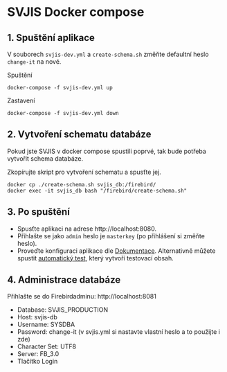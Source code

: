 # SVJIS Docker compose

## 1. Spuštění aplikace

V souborech `svjis-dev.yml` a `create-schema.sh` změňte defaultní heslo `change-it` na nové.  

Spuštění
```
docker-compose -f svjis-dev.yml up
```

Zastavení
```
docker-compose -f svjis-dev.yml down
```

## 2. Vytvoření schematu databáze

Pokud jste SVJIS v docker compose spustili poprvé, tak bude potřeba vytvořit schema databáze.  

Zkopírujte skript pro vytvoření schematu a spusťte jej.
```
docker cp ./create-schema.sh svjis_db:/firebird/
docker exec -it svjis_db bash "/firebird/create-schema.sh"
```

## 3. Po spuštění

* Spusťte aplikaci na adrese http://localhost:8080. 
* Přihlašte se jako `admin` heslo je `masterkey` (po přihlášení si změňte heslo). 
* Proveďte konfiguraci aplikace dle [Dokumentace](https://svjis.github.io/Parametrizace/). Alternativně můžete spustit [automatický test](https://github.com/svjis/svjis-selenium), který vytvoří testovací obsah.

## 4. Administrace databáze

Přihlašte se do Firebirdadminu: http://localhost:8081

* Database: SVJIS_PRODUCTION
* Host: svjis-db
* Username: SYSDBA
* Password: change-it (v svjis.yml si nastavte vlastní heslo a to použijte i zde)
* Character Set: UTF8
* Server: FB_3.0
* Tlačítko Login
